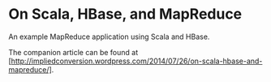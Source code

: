 On Scala, HBase, and MapReduce
==============================

An example MapReduce application using Scala and HBase.

The companion article can be found at [http://impliedconversion.wordpress.com/2014/07/26/on-scala-hbase-and-mapreduce/]. 

